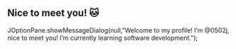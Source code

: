 ## Nice to meet you! 🐱

JOptionPane.showMessageDialog(null,"Welcome to my profile! I’m @0502j, nice to meet you! I’m currently learning software development.");
